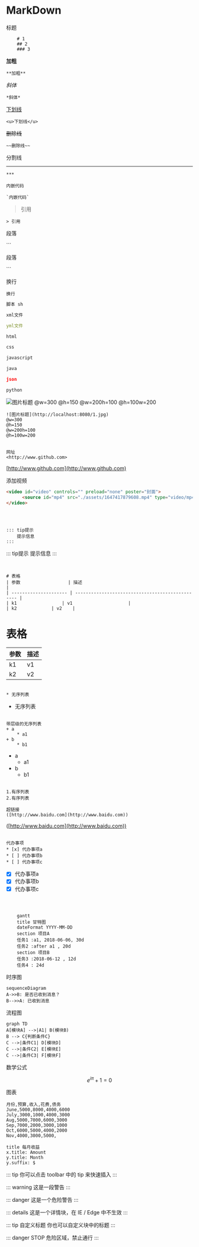 # MarkDown

标题

```
    # 1
    ## 2
    ### 3
```

**加粗**

```
**加粗**
```

*斜体*

```
*斜体*
```

<u>下划线</u>

```
<u>下划线</u>
```

~~删除线~~

```
~~删除线~~
```

分割线

---

```
***
```

`内嵌代码`

```
`内嵌代码`
```

> 引用

```
> 引用
```

<p>段落</p>
```
<p>段落</p>
```

换行
<br>

```
换行
```

```sh
脚本 sh
```

```xml
xml文件
```

```yaml
yml文件 
```

```html
html
```

```css
css
```

```javascript
javascript
```

```java
java
```

```json
json
```

```python
python
```

![图片标题](http://hfzj.nat123.net:44053/1f45c3a2.png)
@w=300
@h=150
@w=200h=100
@h=100w=200

```
![图片标题](http://localhost:8080/1.jpg)
@w=300
@h=150
@w=200h=100
@h=100w=200
```

```

网址
<http://www.github.com>
```

[http://www.github.com](http://www.github.com)

添加视频

```html
<video id="video" controls="" preload="none" poster="封面">
      <source id="mp4" src="./assets/1647417879608.mp4" type="video/mp4">
</video>
```

```



::: tip提示
    提示信息
:::
```

::: tip提示
提示信息
:::

```


# 表格
| 参数                  | 描述                                             |
| --------------------- | ------------------------------------------------ |
| k1                 | v1                     |
| k2             | v2    |
```

# 表格


| 参数 | 描述 |
| ------ | ------ |
| k1   | v1   |
| k2   | v2   |

```

* 无序列表
```

* 无序列表

```

带层级的无序列表
+ a
    * a1
+ b 
    * b1
```

+ a
  * a1
+ b
  * b1

```

1.有序列表
2.有序列表

超链接
([http://www.baidu.com](http://www.baidu.com))
```

([http://www.baidu.com](http://www.baidu.com))

```

代办事项
* [x] 代办事项a
* [ ] 代办事项b
* [ ] 代办事项c
```

* [X]  代办事项a
* [X]  代办事项b
* [X]  代办事项c

```mermaid



    gantt
    title 甘特图
    dateFormat YYYY-MM-DD
    section 项目A
    任务1 :a1, 2018-06-06, 30d
    任务2 :after a1 , 20d
    section 项目B
    任务3 :2018-06-12 , 12d
    任务4 : 24d
```

时序图

```mermaid
sequenceDiagram
A->>B: 是否已收到消息？
B-->>A: 已收到消息
```

流程图

```mermaid
graph TD
A[模块A] -->|A1| B(模块B)
B --> C{判断条件C}
C -->|条件C1| D[模块D]
C -->|条件C2| E[模块E]
C -->|条件C3| F[模块F]
```

数学公式

```math
e^{i\pi} + 1 = 0
```

图表

```flowchart
月份,预算,收入,花费,债务
June,5000,8000,4000,6000
July,3000,1000,4000,3000
Aug,5000,7000,6000,3000
Sep,7000,2000,3000,1000
Oct,6000,5000,4000,2000
Nov,4000,3000,5000,
```

```pie
title 每月收益
x.title: Amount
y.title: Month
y.suffix: $
```

::: tip
你可以点击 toolbar 中的 tip 来快速插入
:::

::: warning
这是一段警告
:::

::: danger
这是一个危险警告
:::

::: details
这是一个详情块，在 IE / Edge 中不生效
:::

::: tip 自定义标题
你也可以自定义块中的标题
:::

::: danger STOP
危险区域，禁止通行
:::
